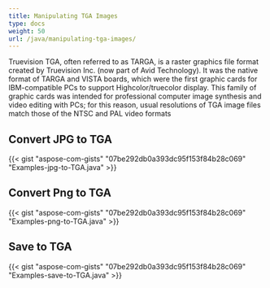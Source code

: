 ```yaml
---
title: Manipulating TGA Images
type: docs
weight: 50
url: /java/manipulating-tga-images/
---
```


Truevision TGA, often referred to as TARGA, is a raster graphics file format created by Truevision Inc. (now part of Avid Technology). It was the native format of TARGA and VISTA boards, which were the first graphic cards for IBM-compatible PCs to support Highcolor/truecolor display. This family of graphic cards was intended for professional computer image synthesis and video editing with PCs; for this reason, usual resolutions of TGA image files match those of the NTSC and PAL video formats

## **Convert JPG to TGA**

{{< gist "aspose-com-gists" "07be292db0a393dc95f153f84b28c069" "Examples-jpg-to-TGA.java" >}}

## **Convert Png to TGA**


{{< gist "aspose-com-gists" "07be292db0a393dc95f153f84b28c069" "Examples-png-to-TGA.java" >}}


## **Save to TGA**

{{< gist "aspose-com-gists" "07be292db0a393dc95f153f84b28c069" "Examples-save-to-TGA.java" >}}
